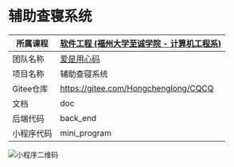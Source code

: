 # 辅助查寝系统

| 所属课程 |[软件工程 (福州大学至诚学院 - 计算机工程系)](https://edu.cnblogs.com/campus/fzzcxy/SE?filter=all_members)|
| -------- | -------------------------------------------- |
| 团队名称 | [爱是用心码](https://www.cnblogs.com/yongxinma/)      |
| 项目名称 | 辅助查寝系统   |
|  Gitee仓库| https://gitee.com/Hongchenglong/CQCQ |
| 文档 | doc |
| 后端代码 | back_end |
| 小程序代码 | mini_program |

![小程序二维码](http://oeong.xyz/cqcq/public/images/QRcode.png)
